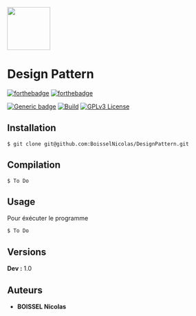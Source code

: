 <img src="https://logos-marques.com/wp-content/uploads/2021/03/Java-Logo.png" width="100px">

# Design Pattern

[![forthebadge](https://forthebadge.com/images/badges/built-with-love.svg)]()
[![forthebadge](https://forthebadge.com/images/badges/made-with-java.svg)](https://forthebadge.com)

[![Generic badge](https://img.shields.io/badge/For-Training-<green>.svg)](https://shields.io/)
[![Build](https://travis-ci.com/BoisselNicolas/Rils-deploy.svg?token=4kAo6qsZ5hqAksyhZUQD&branch=main)]()
[![GPLv3 License](https://img.shields.io/badge/License-GPL%20v3-yellow.svg)]()


## Installation

```
$ git clone git@github.com:BoisselNicolas/DesignPattern.git
```

## Compilation


```
$ To Do 
```


## Usage 

Pour éxécuter le programme

```
$ To Do
```

## Versions

**Dev :** 1.0


## Auteurs

* **BOISSEL Nicolas** 

